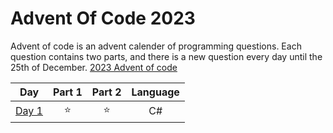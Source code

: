 # Advent Of Code 2023
Advent of code is an advent calender of programming questions. Each question contains two parts, and there is a new question every day until the 25th of December. [2023 Advent of code](https://adventofcode.com/2023/day/1)

| Day | Part 1 | Part 2 | Language |
|:---:|:------:|:------:|:--------:|
| [Day 1](https://github.com/MaximilianMcC/Advent-of-code/tree/main/2023/Day1) | ⭐ | ⭐ | C# |